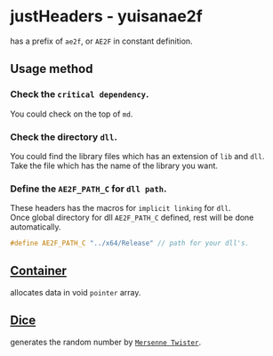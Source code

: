 # justHeaders - yuisanae2f
has a prefix of `ae2f`, or `AE2F` in constant definition.

## Usage method
### Check the `critical dependency`.
You could check on the top of `md`.

### Check the directory `dll`.
You could find the library files which has an extension of `lib` and `dll`.  
Take the file which has the name of the library you want.

### Define the `AE2F_PATH_C` for `dll path`.
These headers has the macros for `implicit linking` for `dll`.  
Once global directory for dll `AE2F_PATH_C` defined, rest will be done automatically.
```cpp
#define AE2F_PATH_C "../x64/Release" // path for your dll's.
```

## <a href="./headers/Container.md">Container</a>
allocates data in void `pointer` array.

## <a href="./headers/Dice.md">Dice</a>
generates the random number by <a href="https://en.wikipedia.org/wiki/Mersenne_Twister#Pseudocode">`Mersenne Twister`</a>.
